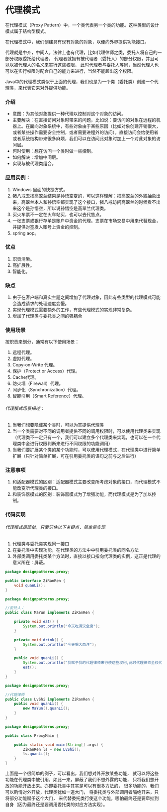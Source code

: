 # 代理模式

在代理模式（Proxy Pattern）中，一个类代表另一个类的功能。这种类型的设计模式属于结构型模式。

在代理模式中，我们创建具有现有对象的对象，以便向外界提供功能接口。

代理就是中介，中间人。法律上也有代理，比如代理律师之类，委托人将自己的一部分权限委托给代理者，
代理者就拥有被代理者（委托人）的部分权限，并且可以以被代理人的名义来实行这些权限，
此时代理者与委托人等同，当然代理人也可以在实行权限时配合自己的能力来进行，当然不能超出这个权限。

Java中的代理模式类似于上面的代理，我们也是为一个类（委托类）创建一个代理类，来代表它来对外提供功能。　　

### 介绍
* 意图：为其他对象提供一种代理以控制对这个对象的访问。
* 主要解决：在直接访问对象时带来的问题，比如说：要访问的对象在远程的机器上。在面向对象系统中，有些对象由于某些原因（比如对象创建开销很大，或者某些操作需要安全控制，或者需要进程外的访问），直接访问会给使用者或者系统结构带来很多麻烦，我们可以在访问此对象时加上一个对此对象的访问层。
* 何时使用：想在访问一个类时做一些控制。
* 如何解决：增加中间层。
* 实现与被代理类组合。

### 应用实例： 
1. Windows 里面的快捷方式。 
2. 猪八戒去找高翠兰结果是孙悟空变的，可以这样理解：把高翠兰的外貌抽象出来，高翠兰本人和孙悟空都实现了这个接口，猪八戒访问高翠兰的时候看不出来这个是孙悟空，所以说孙悟空是高翠兰代理类。 
3. 买火车票不一定在火车站买，也可以去代售点。 
4. 一张支票或银行存单是账户中资金的代理。支票在市场交易中用来代替现金，并提供对签发人账号上资金的控制。 
5. spring aop。

### 优点
1. 职责清晰。
2. 高扩展性。
3. 智能化。

### 缺点
1. 由于在客户端和真实主题之间增加了代理对象，因此有些类型的代理模式可能会造成请求的处理速度变慢。
2. 实现代理模式需要额外的工作，有些代理模式的实现非常复杂。
3.  增加了代理类与委托类之间的强耦合

### 使用场景

按职责来划分，通常有以下使用场景：
 
1. 远程代理。 
2. 虚拟代理。
3. Copy-on-Write 代理。
4. 保护（Protect or Access）代理。
5. Cache代理。
6. 防火墙（Firewall）代理。 
7. 同步化（Synchronization）代理。
8. 智能引用（Smart Reference）代理。

###### 代理模式场景描述：
1. 当我们想要隐藏某个类时，可以为其提供代理类
2. 当一个类需要对不同的调用者提供不同的调用权限时，可以使用代理类来实现（代理类不一定只有一个，我们可以建立多个代理类来实现，也可以在一个代理类中金进行权限判断来进行不同权限的功能调用）
3. 当我们要扩展某个类的某个功能时，可以使用代理模式，在代理类中进行简单扩展（只针对简单扩展，可在引用委托类的语句之前与之后进行）

### 注意事项

1. 和适配器模式的区别：适配器模式主要改变所考虑对象的接口，而代理模式不能改变所代理类的接口。 
2. 和装饰器模式的区别：装饰器模式为了增强功能，而代理模式是为了加以控制。

### 代码实现

###### 代理模式很简单，只要记住以下关键点，简单易实现

1. 代理类与委托类实现同一接口
2. 在委托类中实现功能，在代理类的方法中中引用委托类的同名方法
3. 外部类调用委托类某个方法时，直接以接口指向代理类的实例，这正是代理的意义所在：屏蔽。


```java
package designpatterns.proxy;

public interface ZiRanRen {
    void quanLi();
}

```

```java
package designpatterns.proxy;

//委托人：
public class MaYun implements ZiRanRen {

    private void eat() {
        System.out.println("今天吃满汉全席");
    }

    private void drink() {
        System.out.println("今天喝大西洋");
    }

    public void quanLi() {
        System.out.println("我赋予我的代理律师来行使这些权利,此时代理律师全权代理我处理某些事务");
        eat();
    }
}


```


```java
package designpatterns.proxy;

//代理律师
public class LvShi implements ZiRanRen {
    public void quanLi() {
        new MaYun().quanLi();
    }
}

```

```java
package designpatterns.proxy;

public class ProxyMain {

    public static void main(String[] args) {
        ZiRanRen ls = new LvShi();
        ls.quanLi();
    }
}

```

上面是一个很简单的例子，可以看出，我们想对外开放某些功能，
就可以将这些功能在代理类中被引用，如此一来，屏蔽了我们不想外露的功能，
只将我们想开放的功能开放出来。亦即委托类中其实是可以有很多方法的，
很多功能的，我们可以酌情对外开放，代理类犹如一道大门，
将委托类与外部调用者隔绝开来，只将部分功能赋予这个大门，
来代替委托类行使这个功能，哪怕最终还是要牵扯到自身（因为最终还是要调用委托类的对应方法实现）。



